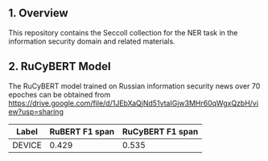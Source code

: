 ## 1. Overview
This repository contains the Seccoll collection for the NER task in the information security domain and related materials.

## 2. RuCyBERT Model
The RuCyBERT model trained on Russian information security news over 70 epoches can be obtained from https://drive.google.com/file/d/1JEbXaQjNd51vtaIGjw3MHr60qWgxQzbH/view?usp=sharing

| Label | RuBERT F1 span | RuCyBERT F1 span |
|-|-|-|
| DEVICE | 0.429 | 0.535

